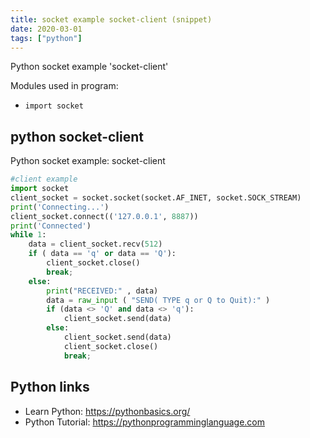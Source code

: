 ```yaml
---
title: socket example socket-client (snippet)
date: 2020-03-01
tags: ["python"]
---
```

Python socket example 'socket-client'


Modules used in program: 
* `import socket`

## python socket-client

Python socket example: socket-client

```python
#client example
import socket
client_socket = socket.socket(socket.AF_INET, socket.SOCK_STREAM)
print('Connecting...')
client_socket.connect(('127.0.0.1', 8887))
print('Connected')
while 1:
    data = client_socket.recv(512)
    if ( data == 'q' or data == 'Q'):
        client_socket.close()
        break;
    else:
        print("RECEIVED:" , data)
        data = raw_input ( "SEND( TYPE q or Q to Quit):" )
        if (data <> 'Q' and data <> 'q'):
            client_socket.send(data)
        else:
            client_socket.send(data)
            client_socket.close()
            break;

```

## Python links

- Learn Python: https://pythonbasics.org/
- Python Tutorial: https://pythonprogramminglanguage.com
